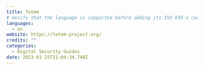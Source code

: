 ```yaml
---
title: Totem
# Verify that the language is supported before adding its ISO 639-1 code here. without the country code, i.e. ms instead of ms_MY.
languages:
  - en
website: https://totem-project.org/
credits: ""
categories:
  - Digital Security Guides
date: 2023-01-25T11:04:34.748Z
---
```

